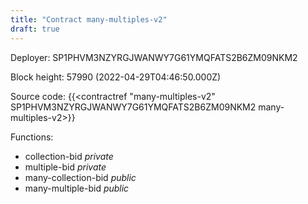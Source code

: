 ```yaml
---
title: "Contract many-multiples-v2"
draft: true
---
```

Deployer: SP1PHVM3NZYRGJWANWY7G61YMQFATS2B6ZM09NKM2


 



Block height: 57990 (2022-04-29T04:46:50.000Z)

Source code: {{<contractref "many-multiples-v2" SP1PHVM3NZYRGJWANWY7G61YMQFATS2B6ZM09NKM2 many-multiples-v2>}}

Functions:

* collection-bid _private_
* multiple-bid _private_
* many-collection-bid _public_
* many-multiple-bid _public_
